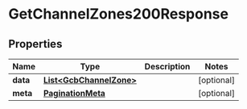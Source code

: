 

# GetChannelZones200Response


## Properties

| Name | Type | Description | Notes |
|------------ | ------------- | ------------- | -------------|
|**data** | [**List&lt;GcbChannelZone&gt;**](GcbChannelZone.md) |  |  [optional] |
|**meta** | [**PaginationMeta**](PaginationMeta.md) |  |  [optional] |



